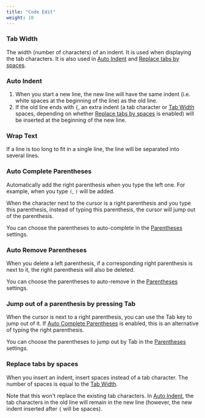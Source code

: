 ```yaml
---
title: "Code Edit"
weight: 10
---
```


### Tab Width

The width (number of characters) of an indent. It is used when displaying the tab characters. It is also used in [Auto Indent](#auto-indent) and [Replace tabs by spaces](#replace-tabs-by-spaces).

### Auto Indent

1.  When you start a new line, the new line will have the same indent (i.e. white spaces at the beginning of the line) as the old line.
2.  If the old line ends with `{`, an extra indent (a tab character or [Tab Width](#tab-width) spaces, depending on whether [Replace tabs by spaces](#replace-tabs-by-spaces) is enabled) will be inserted at the beginning of the new line.

### Wrap Text

If a line is too long to fit in a single line, the line will be separated into several lines.

### Auto Complete Parentheses

Automatically add the right parenthesis when you type the left one. For example, when you type `(`, `)` will be added.

When the character next to the cursor is a right parenthesis and you type this parenthesis, instead of typing this parenthesis, the cursor will jump out of the parenthesis.

You can choose the parentheses to auto-complete in the [Parentheses](Language.md#parentheses) settings.

### Auto Remove Parentheses

When you delete a left parenthesis, if a corresponding right parenthesis is next to it, the right parenthesis will also be deleted.

You can choose the parentheses to auto-remove in the [Parentheses](Language.md#parentheses) settings.

### Jump out of a parenthesis by pressing Tab

When the cursor is next to a right parenthesis, you can use the Tab key to jump out of it. If [Auto Complete Parentheses](#auto-complete-parentheses) is enabled, this is an alternative of typing the right parenthesis.

You can choose the parentheses to jump out by Tab in the [Parentheses](Language.md#parentheses) settings.

### Replace tabs by spaces

When you insert an indent, insert spaces instead of a tab character. The number of spaces is equal to the [Tab Width](#tab-width).

Note that this won't replace the existing tab characters. In [Auto Indent](#auto-indent), the tab characters in the old line will remain in the new line (however, the new indent inserted after `{` will be spaces).
